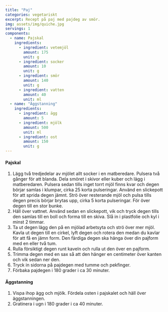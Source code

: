 ```yaml
---
title: "Paj"
categories: vegetariskt
excerpt: Recept på paj med pajdeg av smör.
img: assets/img/quiche.jpg
servings: 1
components:
  - name: Pajskal
    ingredients:
      - ingredient: vetemjöl
        amount: 175
        unit: g
      - ingredient: socker
        amount: 10
        unit: g
      - ingredient: smör
        amount: 140
        unit: g
      - ingredient: vatten
        amount: 40
        unit: ml
  - name: "Äggstanning"
    ingredients:
      - ingredient: ägg
        amount: 5
      - ingredient: mjölk
        amount: 500
        unit: ml
      - ingredient: ost
        amount: 150
        unit: g
---
```


#### Pajskal

1. Lägg två tredjedelar av mjölet allt socker i en matberedare. Pulsera två
   gånger för att blanda. Dela smöret i skivor eller kuber och lägg i
   matberedaren. Pulsera sedan tills inget torrt mjöl finns kvar och degen
   börjar samlas i klumpar, cirka 25 korta pulseringar. Använd en slickepott för
   att sprida degen jämnt. Strö över resterande mjöl och pulsa tills degen
   precis börjar brytas upp, cirka 5 korta pulseringar. För över degen till en
   stor bunke.
2. Häll över vattnet. Använd sedan en slickepott, vik och tryck degen tills den
   samlas till en boll och forma till en skiva. Slå in i plastfolie och kyl i
   minst 2 timmar.
3. Ta ut degen lägg den på en mjölad arbetsyta och strö över mer mjöl. Kavla ut
   degen till en cirkel, lyft degen och rotera den medan du kavlar för att få en
   jämn form. Den färdiga degen ska hänga över din pajform med en eller två tum.
4. Rulla försiktigt degen runt kaveln och rulla ut den över en pajform.
5. Trimma degen med en sax så att den hänger en centimeter över kanten och vik
   sedan ner den.
6. Tryck in sidorna på pajdegen med tumme och pekfinger.
7. Förbaka pajdegen i 180 grader i ca 30 minuter.

#### Äggstanning

1. Vispa ihop ägg och mjölk. Fördela osten i pajskalet och häll över
   äggstanningen.
2. Gratinera i ugn i 180 grader i ca 40 minuter.
